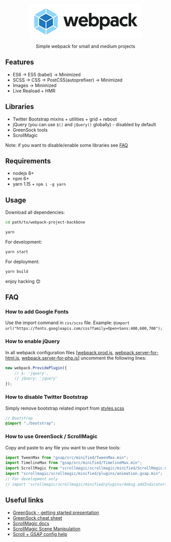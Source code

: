 <p align="center">
  <img src="./webpack.png" />
</p>
<p align="center">
Simple webpack for small and medium projects
</p>

## Features

-   ES6 -> ES5 (babel) -> Minimized
-   SCSS -> CSS -> PostCSS(autoprefixer) -> Minimized
-   Images -> Minimized
-   Live Reaload + HMR

## Libraries

-   Twitter Bootstrap mixins + utilities + grid + reboot
-   jQuery (you can use `$()` and `jQuery()` globally) - disabled by default
-   GreenSock tools
-   ScrollMagic

Note: if you want to disable/enable some libraries see [FAQ](https://github.com/amaltapalov/webpack-project#faq)

## Requirements

-   nodejs 8+
-   npm 6+
-   yarn 1.15 + `npm i -g yarn`

## Usage

Download all dependencies:

```bash
cd path/to/webpack-project-backbone
```

```bash
yarn
```

For development:

```bash
yarn start
```

For deployment:

```bash
yarn build
```

enjoy hacking 😊

## FAQ

### How to add Google Fonts

Use the import command in `css/scss` file.
Example: `@import url("https://fonts.googleapis.com/css?family=Open+Sans:400,600,700");`

### How to enable jQuery

In all webpack configuration files [[webpack.prod.js](./webpack.prod.js), [webpack.server-for-html.js](./webpack.server-for-html.js), [webpack.server-for-php.js](./webpack.server-for-php.js)] uncomment the following lines:

```js
new webpack.ProvidePlugin({
	// $: 'jquery',
	// jQuery: 'jquery'
});
```

### How to disable Twitter Bootstrap

Simply remove bootstrap related import from [styles.scss](./src/styles.scss)

```scss
// Bootstrap
@import "./bootstrap";
```

### How to use GreenSock / ScrollMagic

Copy and paste to any file you want to use these tools:

```js
import TweenMax from "gsap/src/minified/TweenMax.min";
import TimelineMax from "gsap/src/minified/TimelineMax.min";
import ScrollMagic from "scrollmagic/scrollmagic/minified/ScrollMagic.min";
import "scrollmagic/scrollmagic/minified/plugins/animation.gsap.min";
// For development only
// import 'scrollmagic/scrollmagic/minified/plugins/debug.addIndicators.min';
```

## Useful links

-   [GreenSock - getting started presentation](https://greensock.com/jump-start-js)
-   [GreenSock cheat sheet](https://ihatetomatoes.net/greensock-cheat-sheet/)
-   [ScrollMagic docs](https://github.com/janpaepke/ScrollMagic/wiki/Getting-Started-:-How-to-use-ScrollMagic)
-   [ScrollMagic Scene Manipulation](http://scrollmagic.io/examples/basic/scene_manipulation.html)
-   [Scroll + GSAP config help](https://www.grzegorowski.com/scrollmagic-setup-for-webpack-commonjs/)
